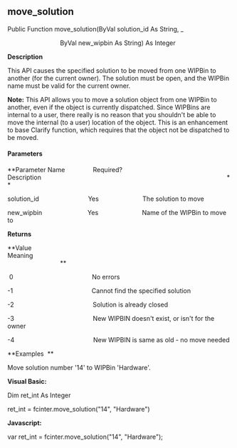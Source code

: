 move_solution
-------------

Public Function move_solution(ByVal solution_id As String, _

                              ByVal new_wipbin As String) As Integer

**Description**

This API causes the specified solution to be moved from one WIPBin to another (for the current owner). The solution must be open, and the WIPBin name must be valid for the current owner.

**Note:** This API allows you to move a solution object from one WIPBin to another, even if the object is currently dispatched. Since WIPBins are internal to a user, there really is no reason that you shouldn't be able to move the internal (to a user) location of the object. This is an enhancement to base Clarify function, which requires that the object not be dispatched to be moved.

#### Parameters
**Parameter Name                Required?             Description                                                                                                          **

solution_id                            Yes                         The solution to move

new_wipbin                          Yes                         Name of the WIPBin to move to

**Returns**

**Value                                     Meaning                                                                                                                                               **

 0                                             No errors

-1                                             Cannot find the specified solution

-2                                             Solution is already closed

-3                                             New WIPBIN doesn't exist, or isn't for the owner

-4                                             New WIPBIN is same as old - no move needed

**Examples  **

 Move solution number '14' to WIPBin 'Hardware'.

**Visual Basic:**

Dim ret_int As Integer

ret_int = fcinter.move_solution("14", "Hardware")

**Javascript:**

var ret_int = fcinter.move_solution("14", "Hardware");